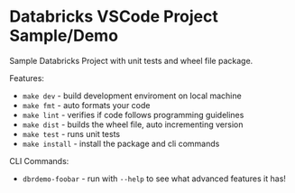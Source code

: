 # Databricks VSCode Project Sample/Demo

Sample Databricks Project with unit tests and wheel file package.

Features:

- `make dev` - build development enviroment on local machine
- `make fmt` - auto formats your code
- `make lint` - verifies if code follows programming guidelines
- `make dist` - builds the wheel file, auto incrementing version
- `make test` - runs unit tests
- `make install` - install the package and cli commands

CLI Commands:

- `dbrdemo-foobar` - run with `--help` to see what advanced features it has!
